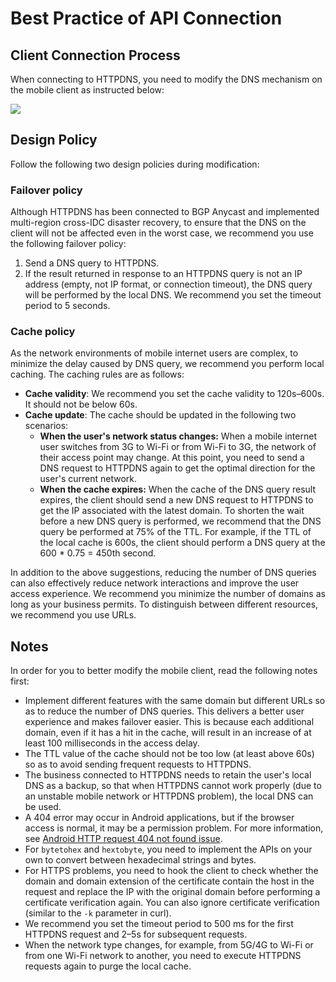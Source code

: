 # Best Practice of API Connection

## **Client Connection Process**

When connecting to HTTPDNS, you need to modify the DNS mechanism on the mobile client as instructed below:

![](https://qcloudimg.tencent-cloud.cn/raw/d045d3ea5e0d3d6bdd945d13ddf009bd.png)

## **Design Policy**

Follow the following two design policies during modification:

### **Failover policy**

Although HTTPDNS has been connected to BGP Anycast and implemented multi-region cross-IDC disaster recovery, to ensure that the DNS on the client will not be affected even in the worst case, we recommend you use the following failover policy:

1. Send a DNS query to HTTPDNS.
2. If the result returned in response to an HTTPDNS query is not an IP address (empty, not IP format, or connection timeout), the DNS query will be performed by the local DNS. We recommend you set the timeout period to 5 seconds.

### **Cache policy**

As the network environments of mobile internet users are complex, to minimize the delay caused by DNS query, we recommend you perform local caching. The caching rules are as follows:

- **Cache validity**: We recommend you set the cache validity to 120s–600s. It should not be below 60s.
- **Cache update**: The cache should be updated in the following two scenarios:
    - **When the user's network status changes:** When a mobile internet user switches from 3G to Wi-Fi or from Wi-Fi to 3G, the network of their access point may change. At this point, you need to send a DNS request to HTTPDNS again to get the optimal direction for the user's current network.
    - **When the cache expires:** When the cache of the DNS query result expires, the client should send a new DNS request to HTTPDNS to get the IP associated with the latest domain. To shorten the wait before a new DNS query is performed, we recommend that the DNS query be performed at 75% of the TTL. For example, if the TTL of the local cache is 600s, the client should perform a DNS query at the 600 * 0.75 = 450th second.

In addition to the above suggestions, reducing the number of DNS queries can also effectively reduce network interactions and improve the user access experience. We recommend you minimize the number of domains as long as your business permits. To distinguish between different resources, we recommend you use URLs.

## **Notes**

In order for you to better modify the mobile client, read the following notes first:

- Implement different features with the same domain but different URLs so as to reduce the number of DNS queries. This delivers a better user experience and makes failover easier. This is because each additional domain, even if it has a hit in the cache, will result in an increase of at least 100 milliseconds in the access delay.
- The TTL value of the cache should not be too low (at least above 60s) so as to avoid sending frequent requests to HTTPDNS.
- The business connected to HTTPDNS needs to retain the user's local DNS as a backup, so that when HTTPDNS cannot work properly (due to an unstable mobile network or HTTPDNS problem), the local DNS can be used.
- A 404 error may occur in Android applications, but if the browser access is normal, it may be a permission problem. For more information, see [Android HTTP request 404 not found issue](https://stackoverflow.com/questions/10835845/android-http-request-wierd-404-not-found-issue).
- For `bytetohex` and `hextobyte`, you need to implement the APIs on your own to convert between hexadecimal strings and bytes.
- For HTTPS problems, you need to hook the client to check whether the domain and domain extension of the certificate contain the host in the request and replace the IP with the original domain before performing a certificate verification again. You can also ignore certificate verification (similar to the `-k` parameter in curl).
- We recommend you set the timeout period to 500 ms for the first HTTPDNS request and 2–5s for subsequent requests.
- When the network type changes, for example, from 5G/4G to Wi-Fi or from one Wi-Fi network to another, you need to execute HTTPDNS requests again to purge the local cache.
